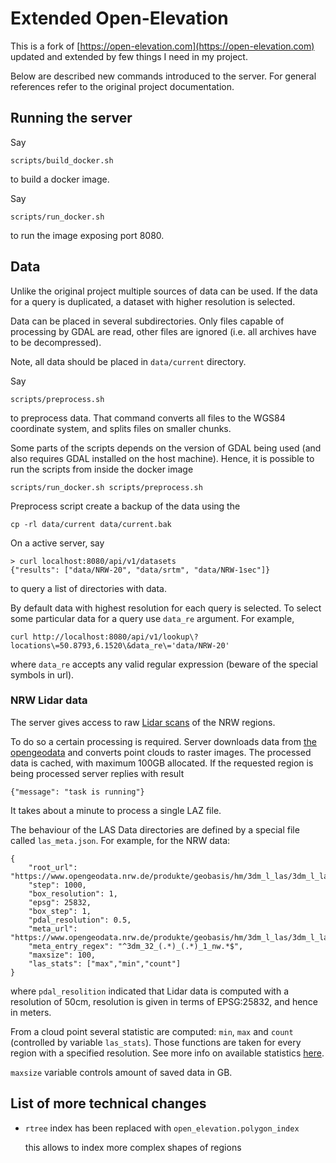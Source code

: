# Extended Open-Elevation


This is a fork of
[https://open-elevation.com](https://open-elevation.com) updated and
extended by few things I need in my project.

Below are described new commands introduced to the server. For general
references refer to the original project documentation.

## Running the server

Say
```
scripts/build_docker.sh
```
to build a docker image.

Say
```
scripts/run_docker.sh
```
to run the image exposing port 8080.

## Data

Unlike the original project multiple sources of data can be used. If
the data for a query is duplicated, a dataset with higher resolution
is selected.

Data can be placed in several subdirectories. Only files capable of
processing by GDAL are read, other files are ignored (i.e. all
archives have to be decompressed).

Note, all data should be placed in `data/current` directory.

Say
```
scripts/preprocess.sh
```
to preprocess data. That command converts all files to the WGS84
coordinate system, and splits files on smaller chunks.

Some parts of the scripts depends on the version of GDAL being used
(and also requires GDAL installed on the host machine). Hence, it is
possible to run the scripts from inside the docker image
```
scripts/run_docker.sh scripts/preprocess.sh
```

Preprocess script create a backup of the data using the
```
cp -rl data/current data/current.bak
```

On a active server, say
```
> curl localhost:8080/api/v1/datasets
{"results": ["data/NRW-20", "data/srtm", "data/NRW-1sec"]}
```
to query a list of directories with data.

By default data with highest resolution for each query is selected. To
select some particular data for a query use `data_re` argument. For
example,
```
curl http://localhost:8080/api/v1/lookup\?locations\=50.8793,6.1520\&data_re\='data/NRW-20'
```
where `data_re` accepts any valid regular expression (beware of the special
symbols in url).

### NRW Lidar data

The server gives access to raw [Lidar
scans](https://www.tim-online.nrw.de/tim-online2/) of the NRW regions.

To do so a certain processing is required. Server downloads data from
[the
opengeodata](https://www.opengeodata.nrw.de/produkte/geobasis/hm/3dm_l_las/)
and converts point clouds to raster images. The processed data is
cached, with maximum 100GB allocated. If the requested region is being
processed server replies with result
```
{"message": "task is running"}
```

It takes about a minute to process a single LAZ file.

The behaviour of the LAS Data directories are defined by a special
file called `las_meta.json`. For example, for the NRW data:
```
{
    "root_url": "https://www.opengeodata.nrw.de/produkte/geobasis/hm/3dm_l_las/3dm_l_las/3dm_32_%s_%s_1_nw.laz",
    "step": 1000,
    "box_resolution": 1,
    "epsg": 25832,
    "box_step": 1,
    "pdal_resolution": 0.5,
    "meta_url": "https://www.opengeodata.nrw.de/produkte/geobasis/hm/3dm_l_las/3dm_l_las/index.json",
    "meta_entry_regex": "^3dm_32_(.*)_(.*)_1_nw.*$",
    "maxsize": 100,
    "las_stats": ["max","min","count"]
}
```
where `pdal_resolition` indicated that Lidar data is computed with a
resolution of 50cm, resolution is given in terms of EPSG:25832, and
hence in meters.

From a cloud point several statistic are computed: `min`, `max` and
`count` (controlled by variable `las_stats`). Those functions are
taken for every region with a specified resolution. See more info on
available statistics
[here](https://pdal.io/stages/writers.gdal.html#writers-gdal).

`maxsize` variable controls amount of saved data in GB.


## List of more technical changes

 - `rtree` index has been replaced with `open_elevation.polygon_index`

    this allows to index more complex shapes of regions
